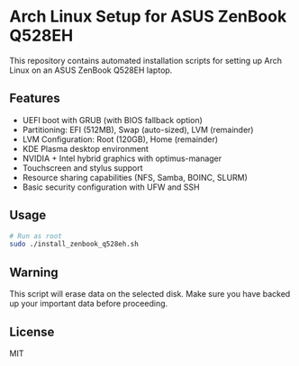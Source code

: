 # Arch Linux Setup for ASUS ZenBook Q528EH

This repository contains automated installation scripts for setting up Arch Linux on an ASUS ZenBook Q528EH laptop.

## Features

- UEFI boot with GRUB (with BIOS fallback option)
- Partitioning: EFI (512MB), Swap (auto-sized), LVM (remainder)
- LVM Configuration: Root (120GB), Home (remainder)
- KDE Plasma desktop environment
- NVIDIA + Intel hybrid graphics with optimus-manager
- Touchscreen and stylus support
- Resource sharing capabilities (NFS, Samba, BOINC, SLURM)
- Basic security configuration with UFW and SSH

## Usage

```bash
# Run as root
sudo ./install_zenbook_q528eh.sh
```

## Warning

This script will erase data on the selected disk. Make sure you have backed up your important data before proceeding.

## License

MIT 